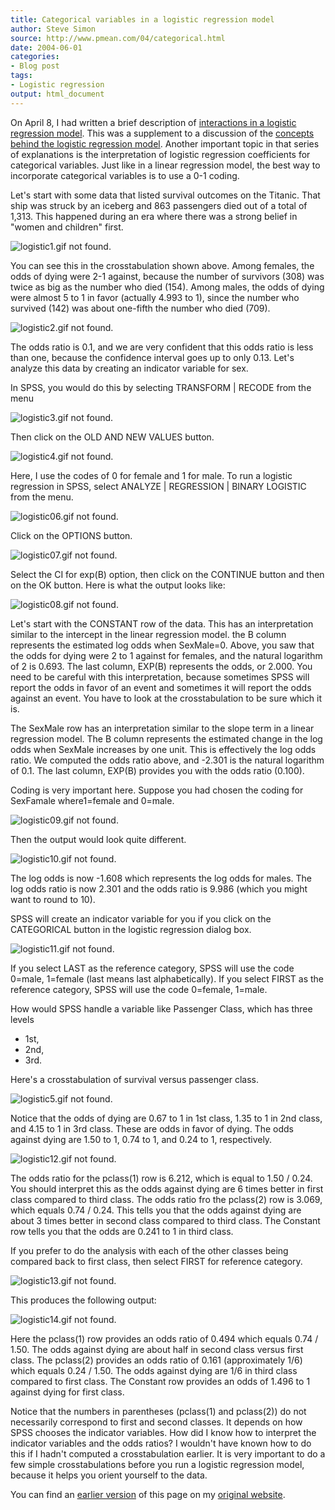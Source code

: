 ```yaml
---
title: Categorical variables in a logistic regression model
author: Steve Simon
source: http://www.pmean.com/04/categorical.html
date: 2004-06-01
categories:
- Blog post
tags:
- Logistic regression
output: html_document
---
```

On April 8, I had written a brief description of [interactions in a
logistic regression model](interactions.html). This was a supplement to
a discussion of the [concepts behind the logistic regression
model](../model/logist_concepts.asp). Another important topic in that
series of explanations is the interpretation of logistic regression
coefficients for categorical variables. Just like in a linear regression
model, the best way to incorporate categorical variables is to use a 0-1
coding.

Let's start with some data that listed survival outcomes on the
Titanic. That ship was struck by an iceberg and 863 passengers died out
of a total of 1,313. This happened during an era where there was a
strong belief in "women and children" first.

![logistic1.gif not found.](http://www.pmean.com/images/images/04/categorical01.png)

You can see this in the crosstabulation shown above. Among females, the
odds of dying were 2-1 against, because the number of survivors (308)
was twice as big as the number who died (154). Among males, the odds of
dying were almost 5 to 1 in favor (actually 4.993 to 1), since the
number who survived (142) was about one-fifth the number who died (709).

![logistic2.gif not found.](http://www.pmean.com/images/images/04/categorical02.png)

The odds ratio is 0.1, and we are very confident that this odds ratio is
less than one, because the confidence interval goes up to only 0.13.
Let's analyze this data by creating an indicator variable for sex.

In SPSS, you would do this by selecting TRANSFORM | RECODE from the
menu

![logistic3.gif not found.](http://www.pmean.com/images/images/04/categorical03.png)

Then click on the OLD AND NEW VALUES button.

![logistic4.gif not found.](http://www.pmean.com/images/images/04/categorical04.png)

Here, I use the codes of 0 for female and 1 for male. To run a logistic
regression in SPSS, select ANALYZE | REGRESSION | BINARY LOGISTIC from
the menu.

![logistic06.gif not found.](http://www.pmean.com/images/images/04/categorical05.png)

Click on the OPTIONS button.

![logistic07.gif not found.](http://www.pmean.com/images/images/04/categorical06.png)

Select the CI for exp(B) option, then click on the CONTINUE button and
then on the OK button. Here is what the output looks like:

![logistic08.gif not found.](http://www.pmean.com/images/images/04/categorical07.png)

Let's start with the CONSTANT row of the data. This has an
interpretation similar to the intercept in the linear regression model.
the B column represents the estimated log odds when SexMale=0. Above,
you saw that the odds for dying were 2 to 1 against for females, and the
natural logarithm of 2 is 0.693. The last column, EXP(B) represents the
odds, or 2.000. You need to be careful with this interpretation, because
sometimes SPSS will report the odds in favor of an event and sometimes
it will report the odds against an event. You have to look at the
crosstabulation to be sure which it is.

The SexMale row has an interpretation similar to the slope term in a
linear regression model. The B column represents the estimated change in
the log odds when SexMale increases by one unit. This is effectively the
log odds ratio. We computed the odds ratio above, and -2.301 is the
natural logarithm of 0.1. The last column, EXP(B) provides you with the
odds ratio (0.100).

Coding is very important here. Suppose you had chosen the coding for
SexFamale where1=female and 0=male.

![logistic09.gif not found.](http://www.pmean.com/images/images/04/categorical08.png)

Then the output would look quite different.

![logistic10.gif not found.](http://www.pmean.com/images/images/04/categorical09.png)

The log odds is now -1.608 which represents the log odds for males. The
log odds ratio is now 2.301 and the odds ratio is 9.986 (which you might
want to round to 10).

SPSS will create an indicator variable for you if you click on the
CATEGORICAL button in the logistic regression dialog box.

![logistic11.gif not found.](http://www.pmean.com/images/images/04/categorical10.png)

If you select LAST as the reference category, SPSS will use the code
0=male, 1=female (last means last alphabetically). If you select FIRST
as the reference category, SPSS will use the code 0=female, 1=male.

How would SPSS handle a variable like Passenger Class, which has three
levels

-   1st,
-   2nd,
-   3rd.

Here's a crosstabulation of survival versus passenger class.

![logistic5.gif not found.](http://www.pmean.com/images/images/04/categorical11.png)

Notice that the odds of dying are 0.67 to 1 in 1st class, 1.35 to 1 in
2nd class, and 4.15 to 1 in 3rd class. These are odds in favor of dying.
The odds against dying are 1.50 to 1, 0.74 to 1, and 0.24 to 1,
respectively.

![logistic12.gif not found.](http://www.pmean.com/images/images/04/categorical12.png)

The odds ratio for the pclass(1) row is 6.212, which is equal to 1.50 /
0.24. You should interpret this as the odds against dying are 6 times
better in first class compared to third class. The odds ratio fro the
pclass(2) row is 3.069, which equals 0.74 / 0.24. This tells you that
the odds against dying are about 3 times better in second class compared
to third class. The Constant row tells you that the odds are 0.241 to 1
in third class.

If you prefer to do the analysis with each of the other classes being
compared back to first class, then select FIRST for reference category.

![logistic13.gif not found.](http://www.pmean.com/images/images/04/categorical13.png)

  This produces the following output:

![logistic14.gif not found.](http://www.pmean.com/images/images/04/categorical14.png)

Here the pclass(1) row provides an odds ratio of 0.494 which equals 0.74
/ 1.50. The odds against dying are about half in second class versus
first class. The pclass(2) provides an odds ratio of 0.161
(approximately 1/6) which equals 0.24 / 1.50. The odds against dying are
1/6 in third class compared to first class. The Constant row provides an
odds of 1.496 to 1 against dying for first class.

Notice that the numbers in parentheses (pclass(1) and pclass(2)) do not
necessarily correspond to first and second classes. It depends on how
SPSS chooses the indicator variables. How did I know how to interpret
the indicator variables and the odds ratios? I wouldn't have known how
to do this if I hadn't computed a crosstabulation earlier. It is very
important to do a few simple crosstabulations before you run a logistic
regression model, because it helps you orient yourself to the data.

You can find an [earlier version](http://www.pmean.com/04/categorical.html) of this page on my [original website](http://www.pmean.com/original_site.html).
